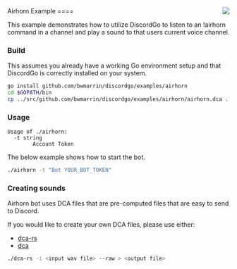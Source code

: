 <img align="right" src="http://bwmarrin.github.io/discordgo/img/discordgo.png">
Airhorn Example
====

This example demonstrates how to utilize DiscordGo to listen to an !airhorn
command in a channel and play a sound to that users current voice channel.

### Build

This assumes you already have a working Go environment setup and that
DiscordGo is correctly installed on your system.

```sh
go install github.com/bwmarrin/discordgo/examples/airhorn
cd $GOPATH/bin
cp ../src/github.com/bwmarrin/discordgo/examples/airhorn/airhorn.dca .
```

### Usage

```
Usage of ./airhorn:
  -t string
        Account Token
```

The below example shows how to start the bot.

```sh
./airhorn -t "Bot YOUR_BOT_TOKEN"
```

### Creating sounds

Airhorn bot uses DCA files that are pre-computed files that are easy to send to Discord.

If you would like to create your own DCA files, please use either:
* [dca-rs](https://github.com/nstafie/dca-rs)
* [dca](https://github.com/bwmarrin/dca/tree/master/cmd/dca)

```sh
./dca-rs -i <input wav file> --raw > <output file>
```
